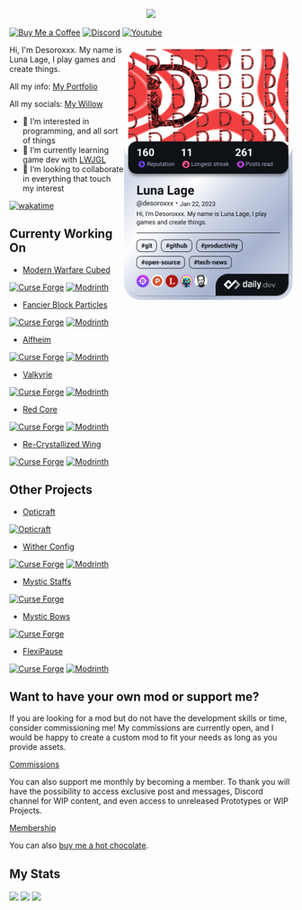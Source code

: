 <p align="center">
  <img src="https://user-images.githubusercontent.com/82710983/149632751-478fb49e-783d-4cfe-9144-ec1054738098.png" width="750" />
<a>
  
[![Buy Me a Coffee](https://cdn.jsdelivr.net/npm/@intergrav/devins-badges@3/assets/cozy/donate/buymeacoffee-singular_vector.svg)](https://www.buymeacoffee.com/desoroxxx)
[![Discord](https://cdn.jsdelivr.net/npm/@intergrav/devins-badges@3/assets/cozy/social/discord-singular_vector.svg)](https://discord.gg/hKpUYx7VwS)
[![Youtube](https://cdn.jsdelivr.net/npm/@intergrav/devins-badges@3/assets/cozy/social/youtube-singular_vector.svg)](https://www.youtube.com/channel/UCeeXgZ9bywrjbuxg3z7jv4g)

<a href="https://app.daily.dev/desoroxxx"><img src="./devcard.png" width="300" align="right" alt="Desoroxxx Dev Card"/></a>
  
Hi, I'm Desoroxxx. My name is Luna Lage, I play games and create things.

All my info: [My Portfolio]

All my socials: [My Willow]

- 👀 I’m interested in programming, and all sort of things
- 🌱 I’m currently learning game dev with [LWJGL](https://www.lwjgl.org/)
- 💞️ I’m looking to collaborate in everything that touch my interest

[![wakatime](https://wakatime.com/badge/user/3f851b7d-e6b4-4143-a3c2-24dc4b9913a3.svg)](https://wakatime.com/@3f851b7d-e6b4-4143-a3c2-24dc4b9913a3)

## Currenty Working On

- [Modern Warfare Cubed](https://github.com/Cubed-Development/Modern-Warfare-Cubed)

[![Curse Forge](https://cdn.jsdelivr.net/npm/@intergrav/devins-badges@3/assets/compact/available/curseforge_vector.svg)](https://www.curseforge.com/minecraft/mc-mods/modern-warfare-cubed)
[![Modrinth](https://cdn.jsdelivr.net/npm/@intergrav/devins-badges@3/assets/compact/available/modrinth_vector.svg)](https://modrinth.com/mod/modern-warfare-cubed)

- [Fancier Block Particles](https://github.com/Red-Studio-Ragnarok/Fancier-Block-Particles)
  
[![Curse Forge](https://cdn.jsdelivr.net/npm/@intergrav/devins-badges@3/assets/compact/available/curseforge_vector.svg)](https://www.curseforge.com/minecraft/mc-mods/fancier-block-particles)
[![Modrinth](https://cdn.jsdelivr.net/npm/@intergrav/devins-badges@3/assets/compact/available/modrinth_vector.svg)](https://modrinth.com/mod/fbp)
  
- [Alfheim](https://github.com/Red-Studio-Ragnarok/Alfheim)

[![Curse Forge](https://cdn.jsdelivr.net/npm/@intergrav/devins-badges@3/assets/compact/available/curseforge_vector.svg)](https://www.curseforge.com/minecraft/mc-mods/alfheim-lighting-engine)
[![Modrinth](https://cdn.jsdelivr.net/npm/@intergrav/devins-badges@3/assets/compact/available/modrinth_vector.svg)](https://modrinth.com/mod/alfheim-lighting-engine)

- [Valkyrie](https://github.com/Red-Studio-Ragnarok/Valkyrie)

[![Curse Forge](https://cdn.jsdelivr.net/npm/@intergrav/devins-badges@3/assets/compact/available/curseforge_vector.svg)](https://www.curseforge.com/minecraft/mc-mods/valkyrie)
[![Modrinth](https://cdn.jsdelivr.net/npm/@intergrav/devins-badges@3/assets/compact/available/modrinth_vector.svg)](https://modrinth.com/mod/valkyrie)

- [Red Core](https://github.com/Red-Studio-Ragnarok/Red-Core)

[![Curse Forge](https://cdn.jsdelivr.net/npm/@intergrav/devins-badges@3/assets/compact/available/curseforge_vector.svg)](https://www.curseforge.com/minecraft/mc-mods/red-core)
[![Modrinth](https://cdn.jsdelivr.net/npm/@intergrav/devins-badges@3/assets/compact/available/modrinth_vector.svg)](https://modrinth.com/mod/red-core)

- [Re-Crystallized Wing](https://github.com/Desoroxxx/Re-Crystallized-Wing)

[![Curse Forge](https://cdn.jsdelivr.net/npm/@intergrav/devins-badges@3/assets/compact/available/curseforge_vector.svg)](https://www.curseforge.com/minecraft/mc-mods/rcw)
[![Modrinth](https://cdn.jsdelivr.net/npm/@intergrav/devins-badges@3/assets/compact/available/modrinth_vector.svg)](https://modrinth.com/mod/rcw)

## Other Projects

- [Opticraft](https://github.com/Red-Studio-Ragnarok/Opticraft)

[![Opticraft](https://cdn.jsdelivr.net/npm/@intergrav/devins-badges@3/assets/compact/documentation/website_vector.svg)](https://red-studio-ragnarok.github.io/Opticraft/)

- [Wither Config](https://github.com/Desoroxxx/Wither-Config)

[![Curse Forge](https://cdn.jsdelivr.net/npm/@intergrav/devins-badges@3/assets/compact/available/curseforge_vector.svg)](https://www.curseforge.com/minecraft/mc-mods/witherconfig)
[![Modrinth](https://cdn.jsdelivr.net/npm/@intergrav/devins-badges@3/assets/compact/available/modrinth_vector.svg)](https://modrinth.com/mod/witherconfig)

- [Mystic Staffs](https://github.com/Desoroxxx/Mystic-Staffs)

[![Curse Forge](https://cdn.jsdelivr.net/npm/@intergrav/devins-badges@3/assets/compact/available/curseforge_vector.svg)](https://www.curseforge.com/minecraft/mc-mods/mystic-staffs)

- [Mystic Bows](https://github.com/Desoroxxx/Mystic-Bows)

[![Curse Forge](https://cdn.jsdelivr.net/npm/@intergrav/devins-badges@3/assets/compact/available/curseforge_vector.svg)](https://www.curseforge.com/minecraft/mc-mods/mystic-bows)

- [FlexiPause](https://github.com/Red-Studio-Ragnarok/FlexiPause)

[![Curse Forge](https://cdn.jsdelivr.net/npm/@intergrav/devins-badges@3/assets/compact/available/curseforge_vector.svg)](https://www.curseforge.com/minecraft/mc-mods/flexipause)
[![Modrinth](https://cdn.jsdelivr.net/npm/@intergrav/devins-badges@3/assets/compact/available/modrinth_vector.svg)](https://modrinth.com/mod/flexipause)

## Want to have your own mod or support me?

If you are looking for a mod but do not have the development skills or time, consider commissioning me!
My commissions are currently open, and I would be happy to create a custom mod to fit your needs as long as you provide assets.

[Commissions]

You can also support me monthly by becoming a member.
To thank you will have the possibility to access exclusive post and messages, Discord channel for WIP content, and even access to unreleased Prototypes or WIP Projects.

[Membership]

You can also [buy me a hot chocolate].

[Commissions]: https://www.buymeacoffee.com/desoroxxx/commissions
[Membership]: https://www.buymeacoffee.com/desoroxxx/membership
[buy me a hot chocolate]: https://www.buymeacoffee.com/desoroxxx

[Buy Me a Coffee]: https://www.buymeacoffee.com/desoroxxx
[My Portfolio]: https://desoroxxx.github.io/Portfolio/
[My Willow]: https://wlo.link/@Desoroxxx

## My Stats

<img align="center" src="https://github-readme-stats.vercel.app/api?username=Desoroxxx&show_icons=true&theme=github_dark&hide_border=true&count_private=true&rank_icon=percentile" />
<img align="center" src="https://github-readme-stats.vercel.app/api/top-langs/?username=Desoroxxx&layout=donut&theme=github_dark&hide_border=true&count_private=true&langs_count=8" />
<img align="center" src="https://github-readme-stats.vercel.app/api/wakatime?username=Desoroxxx&theme=github_dark&hide_border=true&langs_count=32" />
